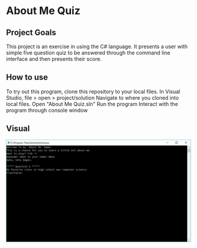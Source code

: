 # About Me Quiz

## Project Goals

This project is an exercise in using the C# language.
It presents a user with simple five question quiz to be answered through the
command line interface and then presents their score.

## How to use
 
To try out this program, clone this repository to your local files.
In Visual Studio, file > open > project/solution
Navigate to where you cloned into local files.
Open "About Me Quiz.sln"
Run the program
Interact with the program through console window

## Visual

![about-me-image](/About%20Me%20Quiz/assets/about-me-image.PNG)
